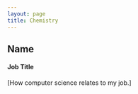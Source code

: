 ```yaml
---
layout: page
title: Chemistry
---
```


## Name
#### Job Title
[How computer science relates to my job.]

